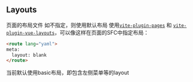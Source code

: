 ## Layouts

页面的布局文件
如不指定，则使用默认布局
使用[`vite-plugin-pages`](https://github.com/hannoeru/vite-plugin-pages) 和 [`vite-plugin-vue-layouts`](https://github.com/JohnCampionJr/vite-plugin-vue-layouts)，可以像这样在页面的SFC中指定布局：

```html
<route lang="yaml">
meta:
  layout: blank
</route>
```

当前默认使用basic布局，即包含左侧菜单等的layout